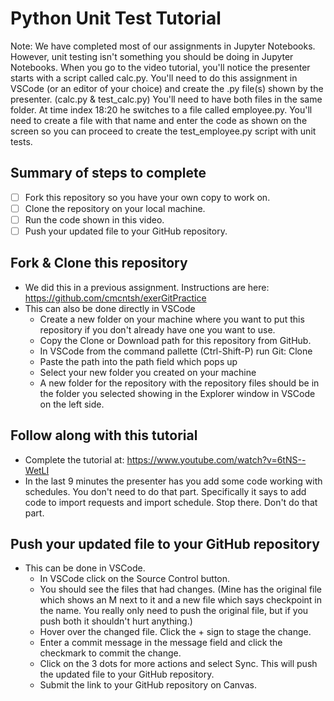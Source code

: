 # Python Unit Test Tutorial

Note: We have completed most of our assignments in Jupyter Notebooks. However, unit testing isn't something you should be doing in Jupyter Notebooks. When you go to the video tutorial, you'll notice the presenter starts with a script called calc.py. You'll need to do this assignment in VSCode (or an editor of your choice) and create the .py file(s) shown by the presenter. (calc.py & test_calc.py) You'll need to have both files in the same folder. At time index 18:20 he switches to a file called employee.py. You'll need to create a file with that name and enter the code as shown on the screen so you can proceed to create the test_employee.py script with unit tests.

## Summary of steps to complete

- [ ] Fork this repository so you have your own copy to work on.
- [ ] Clone the repository on your local machine. 
- [ ] Run the code shown in this video.
- [ ] Push your updated file to your GitHub repository.

## Fork & Clone this repository

* We did this in a previous assignment. Instructions are here: https://github.com/cmcntsh/exerGitPractice
* This can also be done directly in VSCode
  * Create a new folder on your machine where you want to put this repository if you don't already have one you want to use.
  * Copy the Clone or Download path for this repository from GitHub.
  * In VSCode from the command pallette (Ctrl-Shift-P) run Git: Clone
  * Paste the path into the path field which pops up
  * Select your new folder you created on your machine
  * A new folder for the repository with the repository files should be in the folder you selected showing in the Explorer window in VSCode on the left side.

## Follow along with this tutorial

* Complete the tutorial at: https://www.youtube.com/watch?v=6tNS--WetLI
* In the last 9 minutes the presenter has you add some code working with schedules. You don't need to do that part. Specifically it says to add code to import requests and import schedule. Stop there. Don't do that part.
  
  
## Push your updated file to your GitHub repository

* This can be done in VSCode.
  * In VSCode click on the Source Control button.
  * You should see the files that had changes. (Mine has the original file which shows an M next to it and a new file which says checkpoint in the name. You really only need to push the original file, but if you push both it shouldn't hurt anything.)
  * Hover over the changed file. Click the + sign to stage the change.
  * Enter a commit message in the message field and click the checkmark to commit the change.
  * Click on the 3 dots for more actions and select Sync. This will push the updated file to your GitHub repository.
  * Submit the link to your GitHub repository on Canvas.
